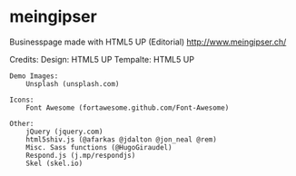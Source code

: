 # meingipser

Businesspage made with HTML5 UP (Editorial)
http://www.meingipser.ch/

Credits:
	Design: HTML5 UP
	Tempalte: HTML5 UP
	
	Demo Images:
		Unsplash (unsplash.com)

	Icons:
		Font Awesome (fortawesome.github.com/Font-Awesome)

	Other:
		jQuery (jquery.com)
		html5shiv.js (@afarkas @jdalton @jon_neal @rem)
		Misc. Sass functions (@HugoGiraudel)
		Respond.js (j.mp/respondjs)
		Skel (skel.io)